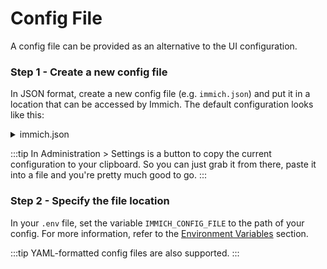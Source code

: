 # Config File

A config file can be provided as an alternative to the UI configuration.

### Step 1 - Create a new config file

In JSON format, create a new config file (e.g. `immich.json`) and put it in a location that can be accessed by Immich.
The default configuration looks like this:

<details>
<summary>immich.json</summary>

```json
{
  "ffmpeg": {
    "crf": 23,
    "threads": 0,
    "preset": "ultrafast",
    "targetVideoCodec": "h264",
    "acceptedVideoCodecs": ["h264"],
    "targetAudioCodec": "aac",
    "acceptedAudioCodecs": ["aac", "mp3", "libopus", "pcm_s16le"],
    "acceptedContainers": ["mov", "ogg", "webm"],
    "targetResolution": "720",
    "maxBitrate": "0",
    "bframes": -1,
    "refs": 0,
    "gopSize": 0,
    "npl": 0,
    "temporalAQ": false,
    "cqMode": "auto",
    "twoPass": false,
    "preferredHwDevice": "auto",
    "transcode": "required",
    "tonemap": "hable",
    "accel": "disabled",
    "accelDecode": false
  },
  "job": {
    "backgroundTask": {
      "concurrency": 5
    },
    "smartSearch": {
      "concurrency": 2
    },
    "metadataExtraction": {
      "concurrency": 5
    },
    "faceDetection": {
      "concurrency": 2
    },
    "search": {
      "concurrency": 5
    },
    "sidecar": {
      "concurrency": 5
    },
    "library": {
      "concurrency": 5
    },
    "migration": {
      "concurrency": 5
    },
    "thumbnailGeneration": {
      "concurrency": 3
    },
    "videoConversion": {
      "concurrency": 1
    },
    "notifications": {
      "concurrency": 5
    }
  },
  "logging": {
    "enabled": true,
    "level": "log"
  },
  "machineLearning": {
    "enabled": true,
    "url": "http://immich-machine-learning:3003",
    "clip": {
      "enabled": true,
      "modelName": "ViT-B-32__openai"
    },
    "duplicateDetection": {
      "enabled": true,
      "maxDistance": 0.01
    },
    "facialRecognition": {
      "enabled": true,
      "modelName": "buffalo_l",
      "minScore": 0.7,
      "maxDistance": 0.5,
      "minFaces": 3
    }
  },
  "map": {
    "enabled": true,
    "lightStyle": "https://tiles.immich.cloud/v1/style/light.json",
    "darkStyle": "https://tiles.immich.cloud/v1/style/dark.json"
  },
  "reverseGeocoding": {
    "enabled": true
  },
  "metadata": {
    "faces": {
      "import": false
    }
  },
  "oauth": {
    "autoLaunch": false,
    "autoRegister": true,
    "buttonText": "Login with OAuth",
    "clientId": "",
    "clientSecret": "",
    "defaultStorageQuota": 0,
    "enabled": false,
    "issuerUrl": "",
    "mobileOverrideEnabled": false,
    "mobileRedirectUri": "",
    "scope": "openid email profile",
    "signingAlgorithm": "RS256",
    "profileSigningAlgorithm": "none",
    "storageLabelClaim": "preferred_username",
    "storageQuotaClaim": "immich_quota"
  },
  "passwordLogin": {
    "enabled": true
  },
  "storageTemplate": {
    "enabled": false,
    "hashVerificationEnabled": true,
    "template": "{{y}}/{{y}}-{{MM}}-{{dd}}/{{filename}}"
  },
  "image": {
    "thumbnail": {
      "format": "webp",
      "size": 250,
      "quality": 80
    },
    "preview": {
      "format": "jpeg",
      "size": 1440,
      "quality": 80
    },
    "colorspace": "p3",
    "extractEmbedded": false
  },
  "newVersionCheck": {
    "enabled": true
  },
  "trash": {
    "enabled": true,
    "days": 30
  },
  "theme": {
    "customCss": ""
  },
  "library": {
    "scan": {
      "enabled": true,
      "cronExpression": "0 0 * * *"
    },
    "watch": {
      "enabled": false
    }
  },
  "server": {
    "externalDomain": "",
    "loginPageMessage": ""
  },
  "notifications": {
    "smtp": {
      "enabled": false,
      "from": "",
      "replyTo": "",
      "transport": {
        "ignoreCert": false,
        "host": "",
        "port": 587,
        "username": "",
        "password": ""
      }
    }
  },
  "user": {
    "deleteDelay": 7
  }
}
```

</details>

:::tip
In Administration > Settings is a button to copy the current configuration to your clipboard.
So you can just grab it from there, paste it into a file and you're pretty much good to go.
:::

### Step 2 - Specify the file location

In your `.env` file, set the variable `IMMICH_CONFIG_FILE` to the path of your config.
For more information, refer to the [Environment Variables](/docs/install/environment-variables.md) section.

:::tip
YAML-formatted config files are also supported.
:::

